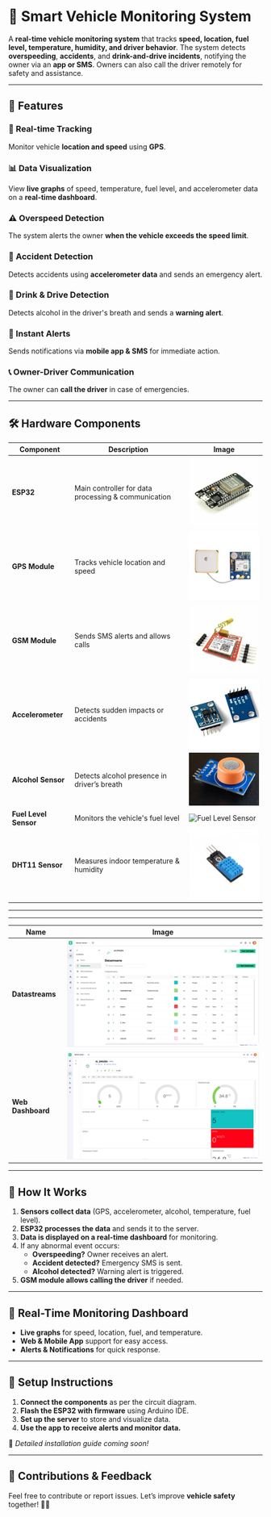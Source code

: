 # 🚗 **Smart Vehicle Monitoring System**

A **real-time vehicle monitoring system** that tracks **speed, location, fuel level, temperature, humidity, and driver behavior**. The system detects **overspeeding**, **accidents**, and **drink-and-drive incidents**, notifying the owner via an **app or SMS**. Owners can also call the driver remotely for safety and assistance.

---

## 📌 **Features**

### 📍 Real-time Tracking  
Monitor vehicle **location and speed** using **GPS**.

### 📊 Data Visualization  
View **live graphs** of speed, temperature, fuel level, and accelerometer data on a **real-time dashboard**.

### ⚠️ Overspeed Detection  
The system alerts the owner **when the vehicle exceeds the speed limit**.

### 🛑 Accident Detection  
Detects accidents using **accelerometer data** and sends an emergency alert.

### 🍻 Drink & Drive Detection  
Detects alcohol in the driver's breath and sends a **warning alert**.

### 📡 Instant Alerts  
Sends notifications via **mobile app & SMS** for immediate action.

### 📞 Owner-Driver Communication  
The owner can **call the driver** in case of emergencies.

---

## 🛠 **Hardware Components**

| Component | Description | Image |
|-----------|------------|-------|
| **ESP32** | Main controller for data processing & communication | ![ESP32](https://raw.githubusercontent.com/salman1397/Vehicle_Monitoring_System/main/images/esp32.png) |
| **GPS Module** | Tracks vehicle location and speed | ![GPS Module](https://raw.githubusercontent.com/salman1397/Vehicle_Monitoring_System/main/images/gps_module.jpg) |
| **GSM Module** | Sends SMS alerts and allows calls | ![GSM Module](https://raw.githubusercontent.com/salman1397/Vehicle_Monitoring_System/main/images/gsm_module.jpg) |
| **Accelerometer** | Detects sudden impacts or accidents | ![Accelerometer](https://raw.githubusercontent.com/salman1397/Vehicle_Monitoring_System/main/images/accelerometer.jpg) |
| **Alcohol Sensor** | Detects alcohol presence in driver’s breath | ![MQ-3 Alcohol Sensor](https://raw.githubusercontent.com/salman1397/Vehicle_Monitoring_System/main/images/alcohol_sensor.jpg) |
| **Fuel Level Sensor** | Monitors the vehicle's fuel level | ![Fuel Level Sensor](https://raw.githubusercontent.com/salman1397/Vehicle_Monitoring_System/main/images/fuel_sensor.jpg) |
| **DHT11 Sensor** | Measures indoor temperature & humidity | ![DHT11 Sensor](https://raw.githubusercontent.com/salman1397/Vehicle_Monitoring_System/main/images/dht11.jpg) |

---

---
| Name | Image |
|------|-------|
| **Datastreams** | ![ESP32](https://raw.githubusercontent.com/salman1397/Vehicle_Monitoring_System/main/images/dashboard_a.png) |
| **Web Dashboard** | ![ESP32](https://raw.githubusercontent.com/salman1397/Vehicle_Monitoring_System/main/images/dashboard_b.png) |

---






## 🔄 **How It Works**

1. **Sensors collect data** (GPS, accelerometer, alcohol, temperature, fuel level).
2. **ESP32 processes the data** and sends it to the server.
3. **Data is displayed on a real-time dashboard** for monitoring.
4. If any abnormal event occurs:
   - **Overspeeding?** Owner receives an alert.  
   - **Accident detected?** Emergency SMS is sent.  
   - **Alcohol detected?** Warning alert is triggered.  
5. **GSM module allows calling the driver** if needed.

---

## 📡 **Real-Time Monitoring Dashboard**

- **Live graphs** for speed, location, fuel, and temperature.
- **Web & Mobile App** support for easy access.
- **Alerts & Notifications** for quick response.

---

## 🚀 **Setup Instructions**

1. **Connect the components** as per the circuit diagram.
2. **Flash the ESP32 with firmware** using Arduino IDE.
3. **Set up the server** to store and visualize data.
4. **Use the app to receive alerts and monitor data.**

📌 *Detailed installation guide coming soon!*

---

## 🤝 **Contributions & Feedback**

Feel free to contribute or report issues. Let’s improve **vehicle safety** together! 🚗💨
